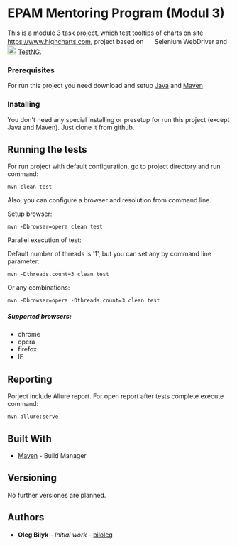 # EPAM Mentoring Program (Modul 3)

This is a module 3 task project, which test tooltips of charts on site https://www.highcharts.com, project based on <img src="https://www.seleniumhq.org/images/big-logo.png" width="17" height="17"/> Selenium WebDriver and <img src="https://learn-automation.com/wp-content/uploads/2015/03/testng.jpg" data-canonical-src="https://getdrip.s3.amazonaws.com/uploads/form_images/54081650/side_fca0130d7aa9ecab00edd7fa1af3e673.png" width="20" height="20"/> [TestNG](https://testng.org/).

### Prerequisites

For run this project you need download and setup [Java](https://java.com/en/download/) and [Maven](https://maven.apache.org/download.cgi)


### Installing

You don't need any special installing or presetup for run this project (except Java and Maven). Just clone it from github.

## Running the tests

For run project with default configuration, go to project directory and run command:

```
mvn clean test
```
Also, you can configure a browser and resolution from command line.

Setup browser:
```
mvn -Dbrowser=opera clean test
```

Parallel execution of test:

Default number of threads is '1', but you can set any by command line parameter:
```
mvn -Dthreads.count=3 clean test
```

Or any combinations:
```
mvn -Dbrowser=opera -Dthreads.count=3 clean test
```
##### Supported browsers:
* chrome
* opera
* firefox
* IE

## Reporting

Porject include Allure report. For open report after tests complete execute command:

```
mvn allure:serve
```


## Built With

* [Maven](https://maven.apache.org/) - Build Manager

## Versioning

No further versiones are planned.

## Authors

* **Oleg Bilyk** - *Initial work* - [biloleg](https://github.com/Biloleg)

